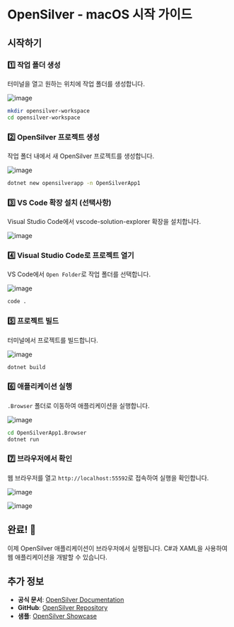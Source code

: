 # OpenSilver - macOS 시작 가이드

## 시작하기

### 1️⃣ 작업 폴더 생성

터미널을 열고 원하는 위치에 작업 폴더를 생성합니다.

![image](https://raw.githubusercontent.com/UserwareDocumentation/userware-docs/main/images/5bb3fc8ee7454fe7aa67732e8471e643.png)

```bash
mkdir opensilver-workspace
cd opensilver-workspace
```

### 2️⃣ OpenSilver 프로젝트 생성

작업 폴더 내에서 새 OpenSilver 프로젝트를 생성합니다.

![image](https://raw.githubusercontent.com/UserwareDocumentation/userware-docs/main/images/3a32f6d7169346938d23ffbfae0074d6.png)

```bash
dotnet new opensilverapp -n OpenSilverApp1
```

### 3️⃣ VS Code 확장 설치 (선택사항)

Visual Studio Code에서 vscode-solution-explorer 확장을 설치합니다.

![image](https://raw.githubusercontent.com/UserwareDocumentation/userware-docs/main/images/b5a098aaa5b84c3f810cbaef2847c881.png)

### 4️⃣ Visual Studio Code로 프로젝트 열기

VS Code에서 `Open Folder`로 작업 폴더를 선택합니다.

![image](https://raw.githubusercontent.com/UserwareDocumentation/userware-docs/main/images/26d2b5b130264213a44091f8921adf8b.png)

```bash
code .
```

### 5️⃣ 프로젝트 빌드

터미널에서 프로젝트를 빌드합니다.

![image](https://raw.githubusercontent.com/UserwareDocumentation/userware-docs/main/images/96ffaa06410c4b19b272e43c777e07fa.png)

```bash
dotnet build
```

### 6️⃣ 애플리케이션 실행

`.Browser` 폴더로 이동하여 애플리케이션을 실행합니다.

![image](https://raw.githubusercontent.com/UserwareDocumentation/userware-docs/main/images/bfe38520c6e242218a04b61487da07c0.png)

```bash
cd OpenSilverApp1.Browser
dotnet run
```

### 7️⃣ 브라우저에서 확인

웹 브라우저를 열고 `http://localhost:55592`로 접속하여 실행을 확인합니다.

![image](https://raw.githubusercontent.com/UserwareDocumentation/userware-docs/main/images/ed5efe2500514135a87ce450d134bae8.png)

![image](https://raw.githubusercontent.com/UserwareDocumentation/userware-docs/main/images/6743d974e772444aac3b32199de14ea2.png)

## 완료! 🎉

이제 OpenSilver 애플리케이션이 브라우저에서 실행됩니다. C#과 XAML을 사용하여 웹 애플리케이션을 개발할 수 있습니다.

## 추가 정보

- **공식 문서**: [OpenSilver Documentation](https://doc.opensilver.net/)
- **GitHub**: [OpenSilver Repository](https://github.com/OpenSilver/OpenSilver)
- **샘플**: [OpenSilver Showcase](https://opensilverShowcase.com/)